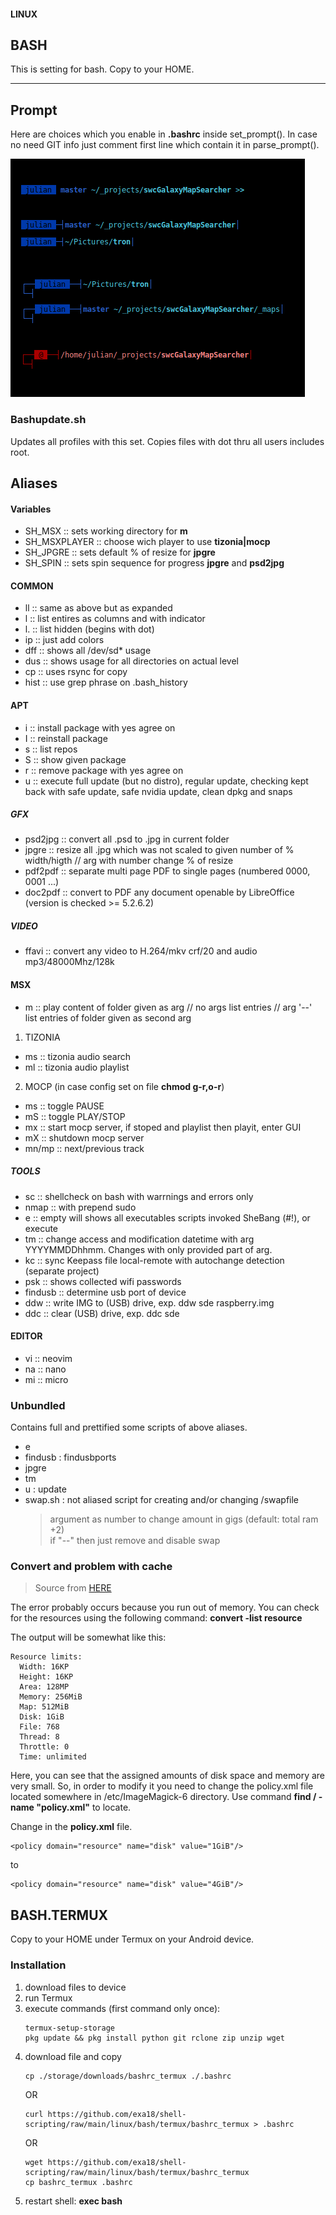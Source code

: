 #### LINUX
## BASH

This is setting for bash. Copy to your HOME.

---

## Prompt

Here are choices which you enable in **.bashrc** inside set_prompt().
In case no need GIT info just comment first line which contain it in parse_prompt().

![Bash Prompts preview](bash_prompts.png "Bash Prompts preview")

### Bashupdate.sh

Updates all profiles with this set. Copies files with dot thru all users includes root.

## Aliases
#### Variables

- SH_MSX :: sets working directory for **m**
- SH_MSXPLAYER :: choose wich player to use **tizonia|mocp**
- SH_JPGRE :: sets default % of resize for **jpgre**
- SH_SPIN :: sets spin sequence for progress **jpgre** and **psd2jpg**

#### COMMON
- ll :: same as above but as expanded
- l :: list entires as columns and with indicator
- l. :: list hidden (begins with dot)
- ip :: just add colors
- dff :: shows all /dev/sd* usage
- dus :: shows usage for all directories on actual level
- cp :: uses rsync for copy
- hist :: use grep phrase on .bash_history

#### APT
- i :: install package with yes agree on
- I :: reinstall package
- s :: list repos
- S :: show given package
- r :: remove package with yes agree on
- u :: execute full update (but no distro), regular update, checking kept back with safe update, safe nvidia update, clean dpkg and snaps

##### GFX
- psd2jpg :: convert all .psd to .jpg in current folder
- jpgre :: resize all .jpg which was not scaled to given number of % width/higth // arg with number change % of resize
- pdf2pdf :: separate multi page PDF to single pages (numbered 0000, 0001 ...)
- doc2pdf :: convert to PDF any document openable by LibreOffice (version is checked >= 5.2.6.2)

##### VIDEO
- ffavi :: convert any video to H.264/mkv crf/20 and audio mp3/48000Mhz/128k

#### MSX
- m :: play content of folder given as arg // no args list entries // arg '--' list entries of folder given as second arg
1. TIZONIA
- ms :: tizonia audio search
- ml :: tizonia audio playlist
2. MOCP (in case config set on file **chmod g-r,o-r**)
- ms :: toggle PAUSE
- mS :: toggle PLAY/STOP
- mx :: start mocp server, if stoped and playlist then playit, enter GUI
- mX :: shutdown mocp server
- mn/mp :: next/previous track

##### TOOLS
- sc :: shellcheck on bash with warrnings and errors only
- nmap :: with prepend sudo
- e :: empty will shows all executables scripts invoked SheBang (#!), or execute
- tm :: change access and modification datetime with arg YYYYMMDDhhmm. Changes with only provided part of arg.
- kc :: sync Keepass file local-remote with autochange detection (separate project)
- psk :: shows collected wifi passwords
- findusb :: determine usb port of device
- ddw :: write IMG to (USB) drive, exp. ddw sde raspberry.img
- ddc :: clear (USB) drive, exp. ddc sde

#### EDITOR
- vi :: neovim
- na :: nano
- mi :: micro

### Unbundled
Contains full and prettified some scripts of above aliases.
- e
- findusb : findusbports
- jpgre
- tm
- u : update
- swap.sh : not aliased script for creating and/or changing /swapfile
  > argument as number to change amount in gigs (default: total ram +2) \
  > if "--" then just remove and disable swap

### Convert and problem with cache
> Source from [HERE](https://stackoverflow.com/questions/31407010/cache-resources-exhausted-imagemagick#62512452)

The error probably occurs because you run out of memory. You can check for the resources using the following command:
**convert -list resource**

The output will be somewhat like this:
```
Resource limits:
  Width: 16KP   
  Height: 16KP   
  Area: 128MP   
  Memory: 256MiB   
  Map: 512MiB   
  Disk: 1GiB   
  File: 768   
  Thread: 8   
  Throttle: 0   
  Time: unlimited
```
Here, you can see that the assigned amounts of disk space and memory are very small. So, in order to modify it you need to change the policy.xml file located somewhere in /etc/ImageMagick-6 directory. Use command **find / -name "policy.xml"** to locate.

Change in the **policy.xml** file.
```
<policy domain="resource" name="disk" value="1GiB"/>
```
to
```
<policy domain="resource" name="disk" value="4GiB"/>
```

## BASH.TERMUX
Copy to your HOME under Termux on your Android device.

### Installation

1. download files to device
2. run Termux
3. execute commands (first command only once):
    ```
    termux-setup-storage
    pkg update && pkg install python git rclone zip unzip wget
    ```
4. download file and copy
    ```
    cp ./storage/downloads/bashrc_termux ./.bashrc
    ```
    OR
    ```
    curl https://github.com/exa18/shell-scripting/raw/main/linux/bash/termux/bashrc_termux > .bashrc
    ```
    OR
    ```
    wget https://github.com/exa18/shell-scripting/raw/main/linux/bash/termux/bashrc_termux
    cp bashrc_termux .bashrc
    ``` 
5. restart shell: **exec bash**
